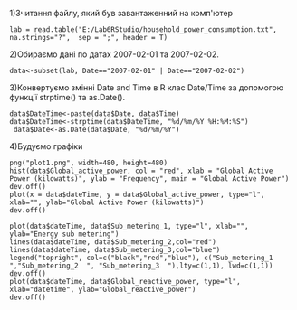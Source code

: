 1)Зчитання файлу, який був завантаженний на комп'ютер
```{r}
lab = read.table("E:/Lab6RStudio/household_power_consumption.txt", na.strings="?",  sep = ";", header = T)
```
2)Обираємо дані по датах 2007-02-01 та 2007-02-02.
```{r}
data<-subset(lab, Date=="2007-02-01" | Date=="2007-02-02")
```
3)Конвертуємо змінні Date and Time в R клас Date/Time за допомогою функції strptime() та as.Date().
```{r}
data$DateTime<-paste(data$Date, data$Time)
data$DateTime<-strptime(data$DateTime, "%d/%m/%Y %H:%M:%S")
 data$Date<-as.Date(data$Date, "%d/%m/%Y")
```
4)Будуємо графіки
```{r}
png("plot1.png", width=480, height=480)
hist(data$Global_active_power, col = "red", xlab = "Global Active Power (kilowatts)", ylab = "Frequency", main = "Global Active Power")
dev.off()
plot(x = data$dateTime, y = data$Global_active_power, type="l", xlab="", ylab="Global Active Power (kilowatts)")
dev.off()

plot(data$dateTime, data$Sub_metering_1, type="l", xlab="", ylab="Energy sub metering")
lines(data$dateTime, data$Sub_metering_2,col="red")
lines(data$dateTime, data$Sub_metering_3,col="blue")
legend("topright", col=c("black","red","blue"), c("Sub_metering_1  ","Sub_metering_2  ", "Sub_metering_3  "),lty=c(1,1), lwd=c(1,1))
dev.off()
plot(data$dateTime, data$Global_reactive_power, type="l", xlab="datetime", ylab="Global_reactive_power")
dev.off()
```

